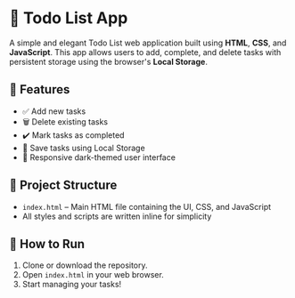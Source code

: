 # 📝 Todo List App

A simple and elegant Todo List web application built using **HTML**, **CSS**, and **JavaScript**. This app allows users to add, complete, and delete tasks with persistent storage using the browser's **Local Storage**.

## 🔧 Features

- ✅ Add new tasks  
- 🗑️ Delete existing tasks  
- ✔️ Mark tasks as completed  
- 💾 Save tasks using Local Storage  
- 🎨 Responsive dark-themed user interface

## 📁 Project Structure

- `index.html` – Main HTML file containing the UI, CSS, and JavaScript  
- All styles and scripts are written inline for simplicity

## 🚀 How to Run

1. Clone or download the repository.
2. Open `index.html` in your web browser.
3. Start managing your tasks!
